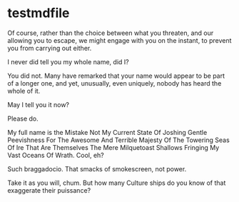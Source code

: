 # testmdfile
Of course, rather than the choice between what you threaten, and our allowing you to escape, we might engage with you on the instant, to prevent you from carrying out either.

I never did tell you my whole name, did I?

You did not. Many have remarked that your name would appear to be part of a longer one, and yet, unusually, even uniquely, nobody has heard the whole of it.

May I tell you it now?

Please do.

My full name is the Mistake Not My Current State Of Joshing Gentle Peevishness For The Awesome And Terrible Majesty Of The Towering Seas Of Ire That Are Themselves The Mere Milquetoast Shallows Fringing My Vast Oceans Of Wrath. Cool, eh?

Such braggadocio. That smacks of smokescreen, not power.

Take it as you will, chum. But how many Culture ships do you know of that exaggerate their puissance?
